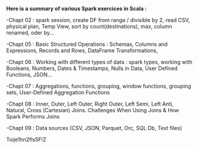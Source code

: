 __Here is a summary of various Spark exercices in Scala :__

-Chapt 02 : spark session, create DF from range / divisible by 2, read CSV, physical plan, Temp View, sort by count(destinations), max, column renamed, oder by... 

-Chapt 05 : Basic Structured Operations : Schemas, Columns and Expressions, Records and Rows, DataFrame Transformations, 

-Chapt 06 : Working with different types of data : spark types, working with Booleans, Numbers, Dates & Timestamps, Nulls in Data, User Defined Functions, JSON...

-Chapt 07 : Aggregations, functions, grouping, window functions, grouping sets, User-Defined Aggregation Functions

-Chapt 08 : Inner, Outer, Left Outer, Right Outer, Left Semi, Left Anti, Natural, Cross (Cartesian) Joins. Challenges When Using Joins & How Spark Performs Joins

-Chapt 09 : Data sources (CSV, JSON, Parquet, Orc, SQL Db, Text files)

Toije1hn2fls5F!Z
